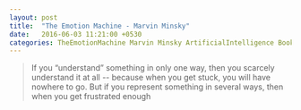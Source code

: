 ```yaml
---
layout: post
title:  "The Emotion Machine - Marvin Minsky"
date:   2016-06-03 11:21:00 +0530
categories: TheEmotionMachine Marvin Minsky ArtificialIntelligence Book AI MIT
---
```


<blockquote>If you “understand” something in only one way, then you scarcely understand it at all -- because when you get stuck, you will have nowhere to go. But if you represent something in several ways, then when you get frustrated enough</blockquote>